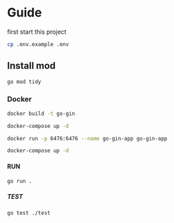 # Guide

first start this project

```bash
cp .env.example .env
```

## Install mod

```bash
go mod tidy
```

### Docker

```bash
docker build -t go-gin
```

```bash
docker-compose up -d
```

```bash
docker run -p 6476:6476 --name go-gin-app go-gin-app
```

```bash
docker-compose up -d
```

#### RUN

```bash
go run .
```

##### TEST

```bash
go test ./test
```
